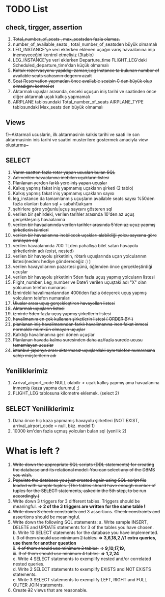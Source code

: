 # TODO List

## check, tirgger, assertion
1) ~~Total_number_of_seats , max_seatsdan fazla olamaz.~~
2) number_of_available_seats , total_number_of_seatsden büyük olmamalı
3) LEG_INSTANCE'ye veri eklerken eklenen uçağın varış havaalanına inip inemeyeceğini kontrol etmeliyiz (3tablo)
4) LEG_INSTANCE'ye veri eklerken Departure_time FLIGHT_LEG'deki Scheduled_departure_time'dan küçük olmamalı
5) ~~Koltuk rezervasyonu yapıldıgı zaman,Leg Instance ta bulunan number of available seats sahasının degerını azalt~~
6) ~~Seat Reservation yapmadan önce available seatsin 0 dan büyük olup olmadıgını kontrol et~~
7) Aktarmalı uçuşlar arasında, önceki uçuşun iniş tarihi ve saatinden önce diğer aktarmalı uçak kalkış yapmamalı
8) AIRPLANE tablosundaki Total_number_of_seats AIRPLANE_TYPE tablosundaki Max_seats den büyük olmamalı

## Views
1)~Aktarmali ucuslarin, ilk aktarmasinin kalkis tarihi ve saati ile son aktarmasinin inis tarihi ve saatini musterilere gostermek amaciyla view olusturma~

## SELECT

1) ~~Yarım saatten fazla rotar yapan ucusları bulan SQL~~
2) ~~Adı verilen havaalanına inebilen uçakların listesi~~
3) ~~Planlanan yerden farklı yere iniş yapan uçuşlar~~
4) Kalkış yapmış fakat iniş yapmamış uçakların şirketi (2 tablo)
5) Kalkış yapmış fakat iniş yapmamış uçakların sayısı
6) leg_instance da tamamlanmış uçuşların available seats sayısı %50den fazla olanları bulan sql + sabah1)akşam
7) şehirlere göre yoğunlu|uçuş sayısını gösteren sql
8) verilen bir şehirdeki, verilen tarihler arasında 10'den az uçuş gerçekleşmiş havaalanına
9) ~~verilen bir havaalanında verilen tarihler arasında 5'den az uçuz yapmış şirketlerin isimleri~~
10) ~~verilen bir havaalanına inebilecek uçakları alabildiği yolcu sayısına göre sıralayan sql~~
11) verilen havaalanında 700 TLden pahallıya bilet satan havayolu şirketlerinin adı (exist, nested)
12) verilen bir havayolu şirketinin, rötarlı uçuşlarında uçan yolcularının listesi(neden: hediye göndereceğiz :) )
13) verilen havayollarının pazartesi günü, öğlenden önce gerçekleştirdiği uçuşlar
14) verilen bir havayolu şirketinin 5den fazla uçuş yapmış yolcuların listesi
15) Flight_number, Leg_number ve Date'i verilen uçuştaki adı "X" olan yolcunun telefon numarası
16) İzmirdeki havalimanlarından 400tlden fazla ödeyerek uçuş yapmış yolcuların telefon numaraları
17) ~~Uluslar arası uçuş gerçekleştiren havayolları listesi~~
18) ~~Aktarmalı uçuşların listesi~~
19) ~~izmirde 5den fazla uçuş yapmış şirketlerin listesi~~
20) ~~havalimanını en çok kullanan şirketlerin listesi ( ORDER BY )~~
21) ~~planlanan iniş havalimanından farklı havalimanına inen fakat inmesi normalde mümkün olmayan uçuşlar~~
22) Kalktığı havalimanına geri dönen uçuşlar
23) ~~Planlanan havada kalma suresinden daha az/fazla surede ucusu tamamlayan ucuslar~~
24) ~~istanbul-japonya arası aktarmasız uçuşlardaki aynı telefon numarasına sahip müşterilerin adı~~

## Yeniliklerimiz
1) Arrival_airport_code NULL olabilir > uçak kalkış yapmış ama havaalanına inmemiş (kaza yapma durumu) ;)
2) FLIGHT_LEG tablosuna kilometre eklemek. (select 2)

## SELECT Yeniliklerimiz
1) Daha önce hiç kaza yapmamış havayolu şirketleri (NOT EXIST, arrival_airport_code = null, bkz. model 1)
2) 10000 km'den fazla uçmuş yolcuları bulan sql (yenilik 2)

# What is left ?
1) ~~Write down the appropriate SQL scripts (DDL statements) for creating the database and its
relational model. You can select any of the DBMS you wish.~~
2) ~~Populate the database you just created again using SQL script file loaded with sample tuples.
(The tables should have enough number of tuples for the SELECT statements, asked in the
5th step, to be run accordingly.)~~
3) Write down 3 triggers for 3 different tables. Triggers should be meaningful. <strong> => 2 of the 3 triggers are written for the same table !</strong>
4) ~~Write down 3 check constraints and~~ 3 assertions. ~~Check constraints and~~ assertions should be
meaningful.
5) Write down the following SQL statements:
  a. Write sample INSERT, DELETE and UPDATE statements for 3 of the tables you have
  chosen.<br>
  b. Write 10 SELECT statements for the database you have implemented.<br>
    i. ~~3 of them should use minimum 2 tables.~~         <strong> => 3,6,18,2  //1 extra queries, use them for another question</strong> <br> 
    ii. ~~4 of them should use minimum 3 tables.~~       <strong>=> 9,10,17,19, </strong><br> 
    iii. ~~3 of them should use minimum 4 tables.~~      <strong> => 1,2,24   </strong><br>
  c. Write 4 SELECT statements to exemplify nested and/or correlated nested queries.<br>
  d. Write 2 SELECT statements to exemplify EXISTS and NOT EXISTS statements.<br>
  e. Write 3 SELECT statements to exemplify LEFT, RIGHT and FULL OUTER JOIN
  statements.
6) Create ~~3~~2 views that are reasonable.







